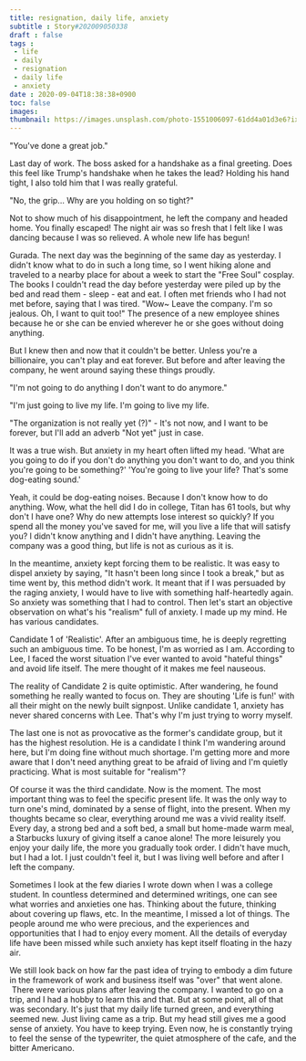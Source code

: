 ```yaml
---
title: resignation, daily life, anxiety
subtitle : Story#202009050338
draft : false
tags :
 - life
 - daily
 - resignation
 - daily life
 - anxiety
date : 2020-09-04T18:38:38+0900
toc: false
images: 
thumbnail: https://images.unsplash.com/photo-1551006097-61dd4a01d3e6?ixlib=rb-1.2.1&q=80&fm=jpg&crop=entropy&cs=tinysrgb&w=1080&fit=max&ixid=eyJhcHBfaWQiOjE1NTU0OX0
---
```


"You've done a great job."  

Last day of work. The boss asked for a handshake as a final greeting. Does this feel like Trump's handshake when he takes the lead? Holding his hand tight, I also told him that I was really grateful.  

"No, the grip... Why are you holding on so tight?"  

  

Not to show much of his disappointment, he left the company and headed home. You finally escaped! The night air was so fresh that I felt like I was dancing because I was so relieved. A whole new life has begun!  

Gurada. The next day was the beginning of the same day as yesterday. I didn't know what to do in such a long time, so I went hiking alone and traveled to a nearby place for about a week to start the "Free Soul" cosplay. The books I couldn't read the day before yesterday were piled up by the bed and read them - sleep - eat and eat. I often met friends who I had not met before, saying that I was tired. "Wow~ Leave the company. I'm so jealous. Oh, I want to quit too!" The presence of a new employee shines because he or she can be envied wherever he or she goes without doing anything.  

But I knew then and now that it couldn't be better. Unless you're a billionaire, you can't play and eat forever. But before and after leaving the company, he went around saying these things proudly.  

"I'm not going to do anything I don't want to do anymore."  

"I'm just going to live my life. I'm going to live my life.  

"The organization is not really yet (?)" - It's not now, and I want to be forever, but I'll add an adverb "Not yet" just in case.  

It was a true wish. But anxiety in my heart often lifted my head. 'What are you going to do if you don't do anything you don't want to do, and you think you're going to be something?' 'You're going to live your life? That's some dog-eating sound.'  

Yeah, it could be dog-eating noises. Because I don't know how to do anything. Wow, what the hell did I do in college, Titan has 61 tools, but why don't I have one? Why do new attempts lose interest so quickly? If you spend all the money you've saved for me, will you live a life that will satisfy you? I didn't know anything and I didn't have anything. Leaving the company was a good thing, but life is not as curious as it is.  

In the meantime, anxiety kept forcing them to be realistic. It was easy to dispel anxiety by saying, "It hasn't been long since I took a break," but as time went by, this method didn't work. It meant that if I was persuaded by the raging anxiety, I would have to live with something half-heartedly again. So anxiety was something that I had to control. Then let's start an objective observation on what's his "realism" full of anxiety. I made up my mind. He has various candidates.  

Candidate 1 of 'Realistic'. After an ambiguous time, he is deeply regretting such an ambiguous time. To be honest, I'm as worried as I am. According to Lee, I faced the worst situation I've ever wanted to avoid "hateful things" and avoid life itself. The mere thought of it makes me feel nauseous.  

The reality of Candidate 2 is quite optimistic. After wandering, he found something he really wanted to focus on. They are shouting 'Life is fun!' with all their might on the newly built signpost. Unlike candidate 1, anxiety has never shared concerns with Lee. That's why I'm just trying to worry myself.  

The last one is not as provocative as the former's candidate group, but it has the highest resolution. He is a candidate I think I'm wandering around here, but I'm doing fine without much shortage. I'm getting more and more aware that I don't need anything great to be afraid of living and I'm quietly practicing. What is most suitable for "realism"?  

Of course it was the third candidate. Now is the moment. The most important thing was to feel the specific present life. It was the only way to turn one's mind, dominated by a sense of flight, into the present. When my thoughts became so clear, everything around me was a vivid reality itself. Every day, a strong bed and a soft bed, a small but home-made warm meal, a Starbucks luxury of giving itself a canoe alone! The more leisurely you enjoy your daily life, the more you gradually took order. I didn't have much, but I had a lot. I just couldn't feel it, but I was living well before and after I left the company.  

Sometimes I look at the few diaries I wrote down when I was a college student. In countless determined and determined writings, one can see what worries and anxieties one has. Thinking about the future, thinking about covering up flaws, etc. In the meantime, I missed a lot of things. The people around me who were precious, and the experiences and opportunities that I had to enjoy every moment. All the details of everyday life have been missed while such anxiety has kept itself floating in the hazy air.  

We still look back on how far the past idea of trying to embody a dim future in the framework of work and business itself was "over" that went alone.  There were various plans after leaving the company. I wanted to go on a trip, and I had a hobby to learn this and that. But at some point, all of that was secondary. It's just that my daily life turned green, and everything seemed new. Just living came as a trip. But my head still gives me a good sense of anxiety. You have to keep trying. Even now, he is constantly trying to feel the sense of the typewriter, the quiet atmosphere of the cafe, and the bitter Americano.  

